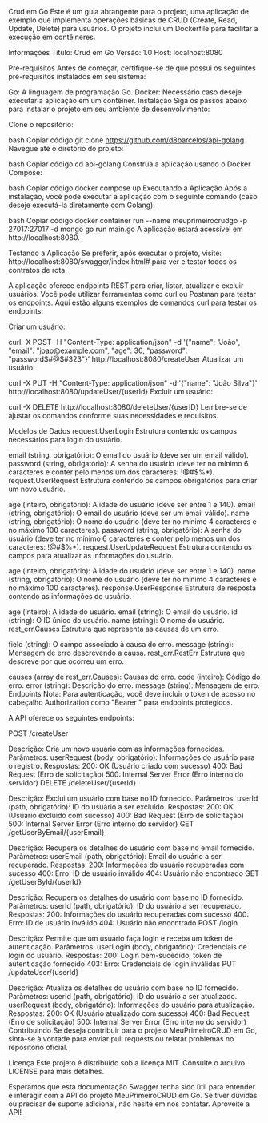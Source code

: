 Crud em Go
Este é um guia abrangente para o projeto, uma aplicação de exemplo que implementa operações básicas de CRUD (Create, Read, Update, Delete) para usuários. O projeto inclui um Dockerfile para facilitar a execução em contêineres.

Informações
Título: Crud em Go
Versão: 1.0
Host: localhost:8080

Pré-requisitos
Antes de começar, certifique-se de que possui os seguintes pré-requisitos instalados em seu sistema:

Go: A linguagem de programação Go.
Docker: Necessário caso deseje executar a aplicação em um contêiner.
Instalação
Siga os passos abaixo para instalar o projeto em seu ambiente de desenvolvimento:

Clone o repositório:

bash
Copiar código
git clone https://github.com/d8barcelos/api-golang
Navegue até o diretório do projeto:

bash
Copiar código
cd api-golang
Construa a aplicação usando o Docker Compose:

bash
Copiar código
docker compose up
Executando a Aplicação
Após a instalação, você pode executar a aplicação com o seguinte comando (caso deseje executá-la diretamente com Golang):

bash
Copiar código
docker container run --name meuprimeirocrudgo -p 27017:27017 -d mongo
go run main.go
A aplicação estará acessível em http://localhost:8080.

Testando a Aplicação
Se preferir, após executar o projeto, visite: http://localhost:8080/swagger/index.html# para ver e testar todos os contratos de rota.

A aplicação oferece endpoints REST para criar, listar, atualizar e excluir usuários. Você pode utilizar ferramentas como curl ou Postman para testar os endpoints. Aqui estão alguns exemplos de comandos curl para testar os endpoints:

Criar um usuário:

curl -X POST -H "Content-Type: application/json" -d '{"name": "João", "email": "joao@example.com", "age": 30, "password": "password$#@$#323"}' http://localhost:8080/createUser
Atualizar um usuário:

curl -X PUT -H "Content-Type: application/json" -d '{"name": "João Silva"}' http://localhost:8080/updateUser/{userId}
Excluir um usuário:

curl -X DELETE http://localhost:8080/deleteUser/{userID}
Lembre-se de ajustar os comandos conforme suas necessidades e requisitos.

Modelos de Dados
request.UserLogin
Estrutura contendo os campos necessários para login do usuário.

email (string, obrigatório): O email do usuário (deve ser um email válido).
password (string, obrigatório): A senha do usuário (deve ter no mínimo 6 caracteres e conter pelo menos um dos caracteres: !@#$%*).
request.UserRequest
Estrutura contendo os campos obrigatórios para criar um novo usuário.

age (inteiro, obrigatório): A idade do usuário (deve ser entre 1 e 140).
email (string, obrigatório): O email do usuário (deve ser um email válido).
name (string, obrigatório): O nome do usuário (deve ter no mínimo 4 caracteres e no máximo 100 caracteres).
password (string, obrigatório): A senha do usuário (deve ter no mínimo 6 caracteres e conter pelo menos um dos caracteres: !@#$%*).
request.UserUpdateRequest
Estrutura contendo os campos para atualizar as informações do usuário.

age (inteiro, obrigatório): A idade do usuário (deve ser entre 1 e 140).
name (string, obrigatório): O nome do usuário (deve ter no mínimo 4 caracteres e no máximo 100 caracteres).
response.UserResponse
Estrutura de resposta contendo as informações do usuário.

age (inteiro): A idade do usuário.
email (string): O email do usuário.
id (string): O ID único do usuário.
name (string): O nome do usuário.
rest_err.Causes
Estrutura que representa as causas de um erro.

field (string): O campo associado à causa do erro.
message (string): Mensagem de erro descrevendo a causa.
rest_err.RestErr
Estrutura que descreve por que ocorreu um erro.

causes (array de rest_err.Causes): Causas do erro.
code (inteiro): Código do erro.
error (string): Descrição do erro.
message (string): Mensagem de erro.
Endpoints
Nota: Para autenticação, você deve incluir o token de acesso no cabeçalho Authorization como "Bearer " para endpoints protegidos.

A API oferece os seguintes endpoints:

POST /createUser

Descrição: Cria um novo usuário com as informações fornecidas.
Parâmetros:
userRequest (body, obrigatório): Informações do usuário para o registro.
Respostas:
200: OK (Usuário criado com sucesso)
400: Bad Request (Erro de solicitação)
500: Internal Server Error (Erro interno do servidor)
DELETE /deleteUser/{userId}

Descrição: Exclui um usuário com base no ID fornecido.
Parâmetros:
userId (path, obrigatório): ID do usuário a ser excluído.
Respostas:
200: OK (Usuário excluído com sucesso)
400: Bad Request (Erro de solicitação)
500: Internal Server Error (Erro interno do servidor)
GET /getUserByEmail/{userEmail}

Descrição: Recupera os detalhes do usuário com base no email fornecido.
Parâmetros:
userEmail (path, obrigatório): Email do usuário a ser recuperado.
Respostas:
200: Informações do usuário recuperadas com sucesso
400: Erro: ID de usuário inválido
404: Usuário não encontrado
GET /getUserById/{userId}

Descrição: Recupera os detalhes do usuário com base no ID fornecido.
Parâmetros:
userId (path, obrigatório): ID do usuário a ser recuperado.
Respostas:
200: Informações do usuário recuperadas com sucesso
400: Erro: ID de usuário inválido
404: Usuário não encontrado
POST /login

Descrição: Permite que um usuário faça login e receba um token de autenticação.
Parâmetros:
userLogin (body, obrigatório): Credenciais de login do usuário.
Respostas:
200: Login bem-sucedido, token de autenticação fornecido
403: Erro: Credenciais de login inválidas
PUT /updateUser/{userId}

Descrição: Atualiza os detalhes do usuário com base no ID fornecido.
Parâmetros:
userId (path, obrigatório): ID do usuário a ser atualizado.
userRequest (body, obrigatório): Informações do usuário para atualização.
Respostas:
200: OK (Usuário atualizado com sucesso)
400: Bad Request (Erro de solicitação)
500: Internal Server Error (Erro interno do servidor)
Contribuindo
Se deseja contribuir para o projeto MeuPrimeiroCRUD em Go, sinta-se à vontade para enviar pull requests ou relatar problemas no repositório oficial.

Licença
Este projeto é distribuído sob a licença MIT. Consulte o arquivo LICENSE para mais detalhes.

Esperamos que esta documentação Swagger tenha sido útil para entender e interagir com a API do projeto MeuPrimeiroCRUD em Go. Se tiver dúvidas ou precisar de suporte adicional, não hesite em nos contatar. Aproveite a API!